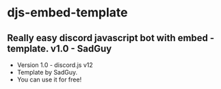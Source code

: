 # djs-embed-template
## Really easy discord javascript bot with embed - template. v1.0 - SadGuy
* Version 1.0 - discord.js v12
* Template by SadGuy.
* You can use it for free!  
